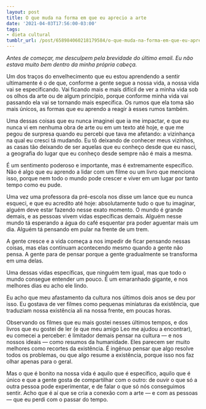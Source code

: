 ```yaml
---
layout: post
title: O que muda na forma em que eu aprecio a arte
date: '2021-04-03T17:56:00-03:00'
tags:
- dieta cultural
tumblr_url: /post/658984060218179584/o-que-muda-na-forma-em-que-eu-aprecio-a-arte
---
```

_Antes de começar, me desculpem pela brevidade do último email. Eu não estava muito bem dentro da minha própria cabeça._

Um dos traços do envelhecimento que eu estou aprendendo a sentir ultimamente é o de que, conforme a gente segue a nossa vida, a nossa vida vai se especificando. Vai ficando mais e mais difícil de ver a minha vida sob os olhos da arte ou de algum princípio, porque conforme minha vida vai passando ela vai se tornando mais específica. Os rumos que ela toma são mais únicos, as formas que eu aprendo a reagir à esses rumos também.

Uma dessas coisas que eu nunca imaginei que ia me impactar, e que eu nunca vi em nenhuma obra de arte ou em um texto até hoje, e que me pegou de surpresa quando eu percebi que tava me afetando: a vizinhança na qual eu cresci tá mudando. Eu tô deixando de conhecer meus vizinhos, as casas tão deixando de ser aquelas que eu conheço desde que eu nasci, a geografia do lugar que eu conheço desde sempre não é mais a mesma.

É um sentimento poderoso e importante, mas é extremamente específico. Não é algo que eu aprendo a lidar com um filme ou um livro que menciona isso, porque nem todo o mundo pode crescer e viver em um lugar por tanto tempo como eu pude.

Uma vez uma professora da pré-escola nos disse um lance que eu nunca esqueci, e que eu acredito até hoje: absolutamente tudo o que tu imaginar, alguém deve estar fazendo nesse exato momento. O mundo é grande demais, e as pessoas vivem vidas específicas demais. Alguém nesse mundo tá esperando a água do café esquentar pra poder aguentar mais um dia. Alguém tá pensando em pular na frente de um trem.

A gente cresce e a vida começa a nos impedir de ficar pensando nessas coisas, mas elas continuam acontecendo mesmo quando a gente não pensa. A gente para de pensar porque a gente gradualmente se transforma em uma delas.

Uma dessas vidas específicas, que ninguém tem igual, mas que todo o mundo consegue entender um pouco. É um emaranhado gigante, e nos melhores dias eu acho ele lindo.

Eu acho que meu afastamento da cultura nos últimos dois anos se deu por isso. Eu gostava de ver filmes como pequenas miniaturas da existência, que traduziam nossa existência ali na nossa frente, em poucas horas.

Observando os filmes que eu mais gostei nesses últimos tempos, e dos livros que eu gostei de ler (e que meu amigo Leo me ajudou a encontrar), eu comecei a perceber: é limitador demais pensar na cultura — e nos nossos ideais — como resumos da humanidade. Eles parecem ser muito melhores como recortes da existência. É ingênuo pensar que algo resolve todos os problemas, ou que algo resume a existência, porque isso nos faz olhar apenas para o geral.

Mas o que é bonito na nossa vida é aquilo que é específico, aquilo que é único e que a gente gosta de compartilhar com o outro: de ouvir o que só a outra pessoa pode experimentar, e de falar o que só nós conseguimos sentir. Acho que é aí que se cria a conexão com a arte — e com as pessoas — que eu perdi com o passar do tempo.

